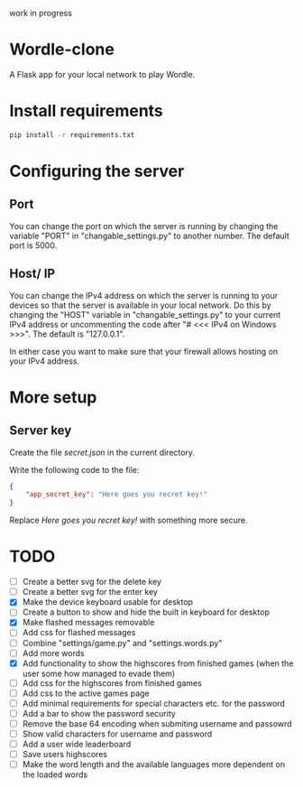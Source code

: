 work in progress 

# Wordle-clone
 A Flask app for your local network to play Wordle.
# Install requirements
 ```sh 
 pip install -r requirements.txt
 ```
# Configuring the server
 ## Port
  You can change the port on which the server is running by changing the variable "PORT" in "changable_settings.py" to another number. The default port is 5000.
 ## Host/ IP
  You can change the IPv4 address on which the server is running to your devices so that the server is available in your local network. Do this by changing the "HOST" variable in "changable_settings.py" to your current IPv4 address or uncommenting the code after "# <<< IPv4 on Windows >>>". The default is "127.0.0.1".

 In either case you want to make sure that your firewall allows hosting on your IPv4 address.
# More setup
 ## Server key
  Create the file *secret.json* in the current directory.

  Write the following code to the file:
  ```json
  {
      "app_secret_key": "Here goes you recret key!"
  }
  ```

  Replace *Here goes you recret key!* with something more secure.
# TODO
 - [ ] Create a better svg for the delete key
 - [ ] Create a better svg for the enter key
 - [x] Make the device keyboard usable for desktop
 - [ ] Create a button to show and hide the built in keyboard for desktop
 - [x] Make flashed messages removable
 - [ ] Add css for flashed messages
 - [ ] Combine "settings/game.py" and "settings.words.py"
 - [ ] Add more words
 - [x] Add functionality to show the highscores from finished games (when the user some how managed to evade them)
 - [ ] Add css for the highscores from finished games
 - [ ] Add css to the active games page
 - [ ] Add minimal requirements for special characters etc. for the password
 - [ ] Add a bar to show the password security
 - [ ] Remove the base 64 encoding when submiting username and passowrd
 - [ ] Show valid characters for username and password
 - [ ] Add a user wide leaderboard
 - [ ] Save users highscores
 - [ ] Make the word length and the available languages more dependent on the loaded words
